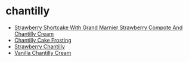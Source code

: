 # chantilly

 * [Strawberry Shortcake With Grand Marnier Strawberry Compote And Chantilly Cream](index/s/strawberry-shortcake-with-grand-marnier-strawberry-compote-and-chantilly-cream-235525.json)
 * [Chantilly Cake Frosting](index/c/chantilly-cake-frosting.json)
 * [Strawberry Chantilly](index/s/strawberry-chantilly.json)
 * [Vanilla Chantilly Cream](index/v/vanilla-chantilly-cream.json)
